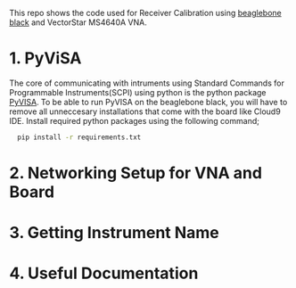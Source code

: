 
This repo shows the code used for Receiver Calibration using [beaglebone black](https://beagleboard.org/black) and VectorStar MS4640A VNA.

# 1. PyViSA

The core of communicating with intruments using Standard Commands for Programmable Instruments(SCPI) using python is the python package [PyVISA](https://pyvisa.readthedocs.io/en/latest/introduction/getting.html). To be able to run PyVISA on the beaglebone black, you will have to remove all unneccesary installations that come with the board like Cloud9 IDE. Install required python packages using the following command;

```bash
  pip install -r requirements.txt 
```

# 2. Networking Setup for VNA and Board


# 3. Getting Instrument Name


# 4. Useful Documentation
